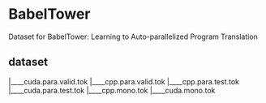 # BabelTower
Dataset for BabelTower: Learning to Auto-parallelized Program Translation

## dataset 

|____cuda.para.valid.tok
|____cpp.para.valid.tok
|____cpp.para.test.tok
|____cuda.para.test.tok
|____cpp.mono.tok
|____cuda.mono.tok
